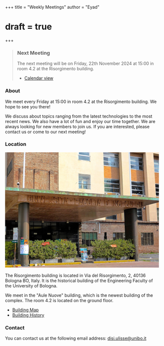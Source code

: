 +++
title = "Weekly Meetings"
author = "Eyad"
# draft = true
+++

> ### Next Meeting
>
> The next meeting will be on Friday, 22th November 2024 at 15:00 in room 4.2 at the Risorgimento building.
>
> - [Calendar view](https://uniboaule.vercel.app/cal/5e9996a228a649001237296d/5dc56579b2285f0011f82130)

### About

We meet every Friday at 15:00 in room 4.2 at the Risorgimento building. We hope to see you there!

We discuss about topics ranging from the latest technologies to the most recent news. We also have a lot of fun and enjoy our time together. We are always looking for new members to join us. If you are interested, please contact us or come to our next meeting!

### Location

![](sede-risorgimento.jpg)

The Risorgimento building is located in Via del Risorgimento, 2, 40136 Bologna BO, Italy. It is the historical building of the Engineering Faculty of the University of Bologna.

We meet in the "Aule Nuove" building, which is the newest building of the complex. The room 4.2 is located on the ground floor.

- [Building Map](https://mappa.ing.unibo.it/Mappe_scuola_Ingegneria_e_Architettura/Piano_Terra.html)
- [Building History](https://www.storiaememoriadibologna.it/archivio/luoghi/facolta-di-ingegneria)

### Contact

You can contact us at the following email address: [disi.ulisse@unibo.it](mailto:disi.ulisse@unibo.it)
